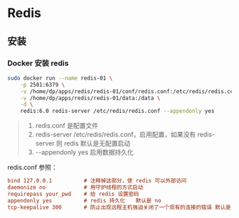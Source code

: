 # Redis

## 安装

### Docker 安装 redis

```bash
sudo docker run --name redis-01 \
	-p 2501:6379 \
	-v /home/dp/apps/redis/redis-01/conf/redis.conf:/etc/redis/redis.conf \
	-v /home/dp/apps/redis/redis-01/data:/data \
	-d \
	redis:6.0 redis-server /etc/redis/redis.conf --appendonly yes
```

> 1. redis.conf 是配置文件
> 2. redis-server /etc/redis/redis.conf，启用配置，如果没有 redis-server 则 redis 默认是无配置启动
> 3. --appendonly yes 启用数据持久化

redis.conf 参照：

```ini
bind 127.0.0.1 			# 注释掉这部分，使 redis 可以外部访问
daemonize no			# 用守护线程的方式启动
requirepass your_pwd	# 给 redis 设置密码
appendonly yes			# redis 持久化　　默认是 no
tcp-keepalive 300 		# 防止出现远程主机强迫关闭了一个现有的连接的错误 默认是 300
```
